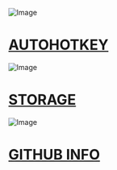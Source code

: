 
![Image](http://www.iconninja.com/files/325/698/417/h-icon.png)
# [AUTOHOTKEY](https://pauljohnsgit.github.io/AutoHotKey/)

![Image](http://www.iconninja.com/files/921/194/481/storage-folder-cloud-storage-cloud-icloud-mac-icon.png)
# [STORAGE](https://pauljohnsgit.github.io/Storage/)

![Image](http://www.iconninja.com/files/631/349/303/logo-connection-network-social-github-icon.png)
# [GITHUB INFO](ExamplePage.md)
